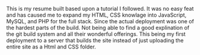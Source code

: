 This is my resume built based upon a tutorial I followed. It was no easy feat and has caused me to expand my HTML, CSS knowlage into JavaScript, MySQL, and PHP for the full stack.
Since the actual deployment was one of the hardest parts of the build. Not being able to find a good explination of the git build system and all their wonderful offerings. 
This being my first deployment to a server that builds the site instead of just uploading the entire site as a Html and CSS folder. 

